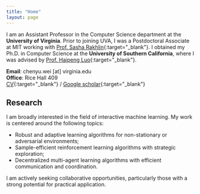 ```yaml
---
title: "Home"
layout: page
---
```

 
I am an Assistant Professor in the Computer Science department at the **University of Virginia**. Prior to joining UVA, I was a Postdoctoral Associate at MIT working with [Prof. Sasha Rakhlin](http://www.mit.edu/~rakhlin/){:target="_blank"}. I obtained my Ph.D. in Computer Science at the **University of Southern California**, where I was advised by [Prof. Haipeng Luo](https://haipeng-luo.net/){:target="_blank"}. 

<!-- My current interest in online learning was ignited during my time at **Academia Sinica**, where I worked with [Prof. Chi-Jen Lu](https://homepage.iis.sinica.edu.tw/pages/cjlu/){:target="_blank"}. I hold a M.S. degree in Communication Engineering and a B.S. degree in Electrical Engineering, both obtained from **National Taiwan University**.  --> 

**Email**: chenyu.wei [at] virginia.edu  
**Office**: Rice Hall 409  
[CV](https://bahh723.github.io/document/cv.pdf){:target="_blank"} / [Google scholar](https://scholar.google.com/citations?user=2L2cR-kAAAAJ){:target="_blank"}  

## Research

I am broadly interested in the field of interactive machine learning. My work is centered around the following topics:   
- Robust and adaptive learning algorithms for non-stationary or adversarial environments;   
- Sample-efficient reinforcement learning algorithms with strategic exploration;   
- Decentralized multi-agent learning algorithms with efficient communication and coordination.  

I am actively seeking collaborative opportunities, particularly those with a strong potential for practical application.  
  


<!-- <div style="line-height:3%;">
    <br>
</div> --> 


<!-- <div style="line-height:5%;">
    <br>
</div> -->

<!--
## Research Experiences [[Curriculum vitae](https://bahh723.github.io/document/cv.pdf){:target="_blank"}]
Postdoctoral Associate, MIT Institute for Data, Systems, and Society, Spring and Summer 2023   
Research Fellow, Simons Institute, Fall 2022, *Data-Driven Decision Processes*    
Student Visitor, Simons Institute, Spring 2022, *Learning and Games*   
Research Intern, Google Research, Summer 2021   
Student Visitor, Simons Institute, Fall 2020, *Theory of Reinforcement Learning*   
Research Intern, Microsoft Research, Redmond, Summer 2019   
Research Intern, Yahoo Research, New York, Summer 2018   
Research Assistant, Academia Sinica, Taipei, 2015-2017 
-->
   
<!-- <div style="line-height:30%;">
    <br>
</div> -->




